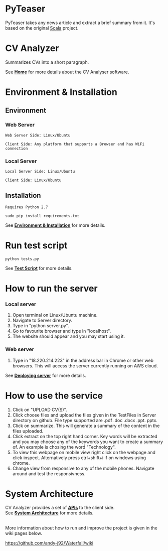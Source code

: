 PyTeaser
========

PyTeaser takes any news article and extract a brief summary from it. It's based on the original [Scala](https://github.com/MojoJolo/textteaser) project.


CV Analyzer
==========

Summarizes CVs into a short paragraph.

See [**Home**](https://github.com/andy-j92/Waterfall/wiki) for more details about the CV Analyser software.

# Environment & Installation

## Environment

### Web Server
```
Web Server Side: Linux/Ubuntu

```

```
Client Side: Any platform that supports a Browser and has WiFi connection
```

### Local Server
```
Local Server Side: Linux/Ubuntu
```

```
Client Side: Linux/Ubuntu
```

## Installation
```
Requires Python 2.7
```

```
sudo pip install requirements.txt
```
See [**Environment & Installation**](https://github.com/andy-j92/Waterfall/wiki/Environment-&-Installation) for more details.

# Run test script
```
python tests.py
```
See [**Test Script**](https://github.com/andy-j92/Waterfall/wiki/Test-Script) for more details.

# How to run the server
### Local server
1. Open terminal on Linux/Ubuntu machine.
2. Navigate to Server directory.
3. Type in "python server.py".
4. Go to favourite browser and type in "localhost".
5. The website should appear and you may start using it.

### Web server
1. Type in "18.220.214.223" in the address bar in Chrome or other web browsers. This will access the server currently running on AWS cloud.

See [**Deploying server**](https://github.com/andy-j92/Waterfall/wiki/Deploying-server) for more details.

# How to use the service
1. Click on "UPLOAD CV(S)".
2. Click choose files and upload the files given in the TestFiles in Server directory on github. File type supported are .pdf .doc .docx .ppt. pptx.
3. Click on summarize. This will generate a summary of the content in the files uploaded.
4. Click extract on the top right hand corner. Key words will be extracted and you may choose any of the keywords you want to create a summary of. An example is chosing the word "Technology".
5. To view this webpage on mobile view right click on the webpage and click inspect. Alternatively press ctrl+shift+i if on windows using chrome.
6. Change view from responsive to any of the mobile phones. Navigate around and test the responsivness.

# System Architecture
CV Analyzer provides a set of [**APIs**](https://github.com/andy-j92/Waterfall/wiki/Project-APIs) to the client side. <br/>
See [**System Architecture**](https://github.com/andy-j92/Waterfall/wiki/System-Architecture) for more details.

<br/>
More information about how to run and improve the project is given in the wiki pages below.

https://github.com/andy-j92/Waterfall/wiki
